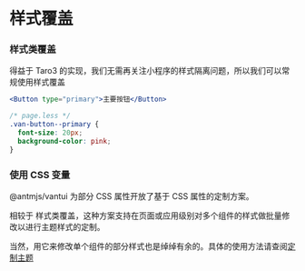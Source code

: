 # 样式覆盖

### 样式类覆盖

得益于 Taro3 的实现，我们无需再关注小程序的样式隔离问题，所以我们可以常规使用样式覆盖

```jsx
<Button type="primary">主要按钮</Button>
```

```css
/* page.less */
.van-button--primary {
  font-size: 20px;
  background-color: pink;
}
```

### 使用 CSS 变量

@antmjs/vantui 为部分 CSS 属性开放了基于 CSS 属性的定制方案。

相较于 样式类覆盖，这种方案支持在页面或应用级别对多个组件的样式做批量修改以进行主题样式的定制。

当然，用它来修改单个组件的部分样式也是绰绰有余的。具体的使用方法请查阅[定制主题](#/theme)
